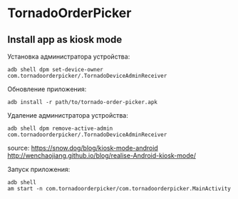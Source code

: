 # TornadoOrderPicker

## Install app as kiosk mode

Установка администратора устройства:

```
adb shell dpm set-device-owner com.tornadoorderpicker/.TornadoDeviceAdminReceiver
```

Обновление приложения:

```
adb install -r path/to/tornado-order-picker.apk
```

Удаление администратора устройства:

```
adb shell dpm remove-active-admin com.tornadoorderpicker/.TornadoDeviceAdminReceiver
```

source:
https://snow.dog/blog/kiosk-mode-android
http://wenchaojiang.github.io/blog/realise-Android-kiosk-mode/


Запуск приложения:

```
adb shell
am start -n com.tornadoorderpicker/com.tornadoorderpicker.MainActivity
```